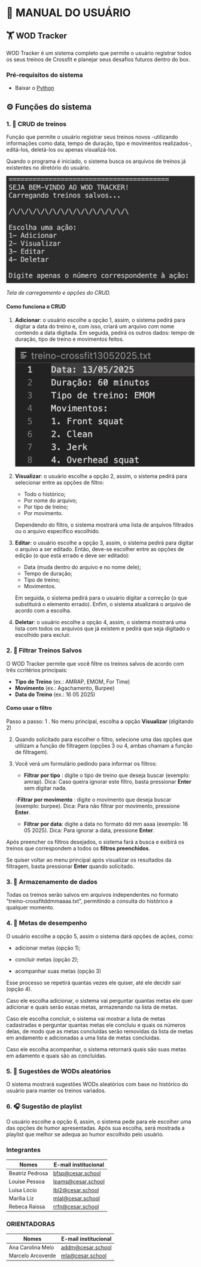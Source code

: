 # 📄 **MANUAL DO USUÁRIO**  

## 🏋️ WOD Tracker

WOD Tracker é um sistema completo que permite o usuário registrar todos os seus treinos de Crossfit e planejar seus desafios futuros dentro do box.

### Pré-requisitos do sistema

- Baixar o [Python](https://www.python.org)

## ⚙️ Funções do sistema

### 1. 📲 CRUD de treinos

Função que permite o usuário registrar seus treinos novos -utilizando informações como data, tempo de duração, tipo e movimentos realizados-, editá-los, deletá-los ou apenas visualizá-los.

Quando o programa é iniciado, o sistema busca os arquivos de treinos já existentes no diretório do usuário.

![Tela inicial](tela_inicial.png)

*Tela de carregamento e opções do CRUD.*

#### Como funciona o CRUD

1. **Adicionar**: o usuário escolhe a opção 1, assim,  o sistema pedirá para digitar a data do treino e, com isso, criará um arquivo com nome contendo a data digitada. Em seguida, pedirá os outros dados: tempo de duração, tipo de treino e movimentos feitos.

    ![alt text](arquivo.jpg)

2. **Visualizar**: o usuário escolhe a opção 2, assim, o sistema pedirá para selecionar entre as opções de filtro:
    - Todo o histórico;
    - Por nome do arquivo;
    - Por tipo de treino;
    - Por movimento.

    Dependendo do filtro, o sistema mostrará uma lista de arquivos filtrados ou o arquivo específico escolhido.

3. **Editar**: o usuário escolhe a opção 3, assim, o sistema pedirá para digitar o arquivo a ser editado. Então, deve-se escolher entre as opções de edição (o que está errado e deve ser editado):
    - Data (muda dentro do arquivo e no nome dele);
    - Tempo de duração;
    - Tipo de treino;
    - Movimentos.

    Em seguida, o sistema pedirá para o usuário digitar a correção (o que substituirá o elemento errado). Enfim, o sistema atualizará o arquivo de acordo com a escolha.

4. **Deletar**: o usuário escolhe a opção 4, assim, o sistema mostrará uma lista com todos os arquivos que já existem e pedirá que seja digitado o escolhido para excluir.

### 2. 🔬 Filtrar Treinos Salvos

O WOD Tracker permite que você filtre os treinos salvos de acordo com três ccritérios principais:
- **Tipo de Treino** (ex.: AMRAP, EMOM, For Time)
- **Movimento** (ex.: Agachamento, Burpee)
- **Data do Treino** (ex.: 16 05 2025)
  
#### Como usar o filtro

Passo a passo:
1 . No menu principal, escolha a opção **Visualizar** (digitando 2)

2. Quando solicitado para escolher o filtro, selecione uma das opções que utilizam a função de filtragem (opções 3 ou 4, ambas chamam a função de filtragem).

3. Você verá um formulário pedindo para informar os filtros:

    - **Filtrar por tipo** : digite o tipo de treino que deseja buscar (exemplo: amrap).
Dica: Caso queira ignorar este filtro, basta pressionar **Enter** sem digitar nada.

    -**Filtrar por movimento** : digite o movimento que deseja buscar (exemplo: burpee).
Dica: Para não filtrar por movimento, pressione **Enter**.

    - **Filtrar por data**: digite a data no formato dd mm aaaa (exemplo: 16 05 2025).
Dica: Para ignorar a data, pressione **Enter**.

Após preencher os filtros desejados, o sistema fará a busca e exibirá os treinos que correspondem a todos os **filtros preenchidos**.

Se quiser voltar ao menu principal após visualizar os resultados da filtragem, basta pressionar **Enter** quando solicitado.

### 3. 📁 Armazenamento de dados

Todas os treinos serão salvos em arquivos independentes no formato "treino-crossfitddmmaaaa.txt", permitindo a consulta do histórico a qualquer momento.

### 4. 🎯 Metas de desempenho

O usuário escolhe a opção 5, assim o sistema dará opções de ações, como:

- adicionar metas (opção 1);

- concluir metas (opção 2);

- acompanhar suas metas (opção 3)

Esse processo se repetirá quantas vezes ele quiser, até ele decidir sair (opção 4).

Caso ele escolha adicionar, o sistema vai perguntar quantas metas ele quer adicionar e quais serão essas metas, armazenando na lista de metas.

Caso ele escolha concluir, o sistema vai mostrar a lista de metas cadastradas e perguntar quantas metas ele concluiu e quais os números delas, de modo que as metas concluídas serão removidas da lista de metas em andamento e adicionadas a uma lista de metas concluidas.

Caso ele escolha acompanhar, o sistema retornará quais são suas metas em adamento e quais são as concluidas.

### 5. 🎲 Sugestões de WODs aleatórios

O sistema mostrará sugestões WODs aleatórios com base no histórico do usuário para manter os treinos variados.

### 6. 🎧 Sugestão de playlist

O usuário escolhe a opção 6, assim, o sistema pede para ele escolher uma das opções de humor apresentadas. Após sua escolha, será mostrada a playlist que melhor se adequa ao humor escolhido pelo usuário.

### Integrantes

| Nomes            | E-mail institucional |
| ---------------  | -------------------- |
| Beatriz Pedrosa  | [bfsp@cesar.school](bfsp@cesar.school)    |
| Louise Pessoa    | [lpams@cesar.school](lpams@cesar.school)  |
| Luísa Lócio      | [lbl2@cesar.school](lbl2@cesar.school)    |
| Marília Liz      | [mlal@cesar.school](mlal@cesar.school)    |
| Rebeca Raissa    | [rrfn@cesar.school](rrfn@cesar.school)    |

### ORIENTADORAS

| Nomes            | E-mail institucional |
| ---------------  | -------------------- |
| Ana Carolina Melo| [addm@cesar.school](accm4@cesar.school)   |
| Marcelo Arcoverde| [mla@cesar.school](mla@cesar.school)      |
